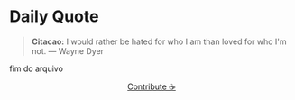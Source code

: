 # Daily Quote

> **Citacao:** I would rather be hated for who I am than loved for who I'm not.   — Wayne Dyer

fim do arquivo

<watermark-footer>
<p align="center">
  <a href="https://github.com/ruisuan/ruisuan/blob/main/contribute.md">Contribute ☕</a>
</p>
</watermark-footer>
